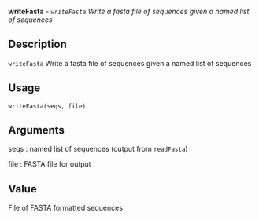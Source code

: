**writeFasta** - *`writeFasta` Write a fasta file of sequences given a 
named list of sequences*

Description
--------------------

`writeFasta` Write a fasta file of sequences given a 
named list of sequences


Usage
--------------------
```
writeFasta(seqs, file)
```

Arguments
-------------------

seqs
:   named list of sequences (output from `readFasta`)

file
:   FASTA file for output




Value
-------------------

File of FASTA formatted sequences









